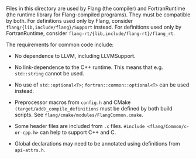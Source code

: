 Files in this directory are used by Flang (the compiler) and FortranRuntime
(the runtime library for Flang-compiled programs). They must be compatible by
both. For definitions used only by Flang, consider
`flang/{lib,include/flang}/Support` instead. For definitions used only by
FortranRuntime, consider `flang-rt/{lib,include/flang-rt}/flang_rt`.

The requirements for common code include:

 * No dependence to LLVM, including LLVMSupport.

 * No link-dependence to the C++ runtime. This means that e.g. `std::string`
   cannot be used.

 * No use of `std::optional<T>`; `fortran::common::optional<T>` can be used
   instead.

 * Preprocessor macros from `config.h` and CMake
   `(target/add)_compile_definitions` must be defined by both build scripts.
   See `flang/cmake/modules/FlangCommon.cmake`.

 * Some header files are included from `.c` files.
   `#include <flang/Common/c-or-cpp.h>` can help to support C++ and C.

 * Global declarations may need to be annotated using definitions from
   `api-attrs.h`.
